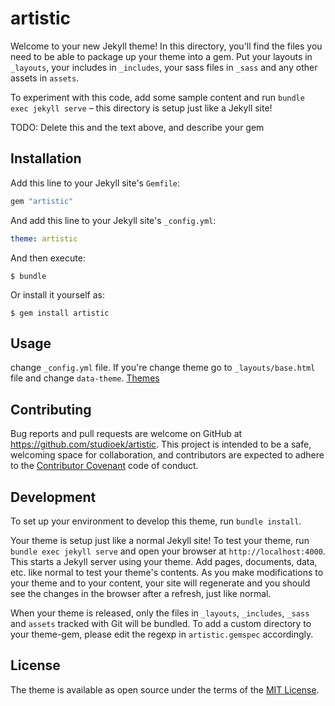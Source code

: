 # artistic

Welcome to your new Jekyll theme! In this directory, you'll find the files you need to be able to package up your theme into a gem. Put your layouts in `_layouts`, your includes in `_includes`, your sass files in `_sass` and any other assets in `assets`.

To experiment with this code, add some sample content and run `bundle exec jekyll serve` – this directory is setup just like a Jekyll site!

TODO: Delete this and the text above, and describe your gem

## Installation

Add this line to your Jekyll site's `Gemfile`:

```ruby
gem "artistic"
```

And add this line to your Jekyll site's `_config.yml`:

```yaml
theme: artistic
```

And then execute:

    $ bundle

Or install it yourself as:

    $ gem install artistic

## Usage

change `_config.yml` file. If you're change theme go to `_layouts/base.html` file and change `data-theme`.
[Themes](https://daisyui.com/docs/themes/)

## Contributing

Bug reports and pull requests are welcome on GitHub at https://github.com/studioek/artistic. This project is intended to be a safe, welcoming space for collaboration, and contributors are expected to adhere to the [Contributor Covenant](https://www.contributor-covenant.org/) code of conduct.

## Development

To set up your environment to develop this theme, run `bundle install`.

Your theme is setup just like a normal Jekyll site! To test your theme, run `bundle exec jekyll serve` and open your browser at `http://localhost:4000`. This starts a Jekyll server using your theme. Add pages, documents, data, etc. like normal to test your theme's contents. As you make modifications to your theme and to your content, your site will regenerate and you should see the changes in the browser after a refresh, just like normal.

When your theme is released, only the files in `_layouts`, `_includes`, `_sass` and `assets` tracked with Git will be bundled.
To add a custom directory to your theme-gem, please edit the regexp in `artistic.gemspec` accordingly.

## License

The theme is available as open source under the terms of the [MIT License](https://opensource.org/licenses/MIT).
